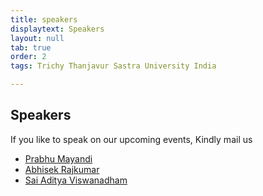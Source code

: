 ```yaml
---
title: speakers
displaytext: Speakers
layout: null
tab: true
order: 2
tags: Trichy Thanjavur Sastra University India

---
```


## Speakers

If you like to speak on our upcoming events, Kindly mail us
* [Prabhu Mayandi](mailto:prabhu.mayandi@owasp.org)
* [Abhisek Rajkumar](mailto:abhisek.rajkumar@owasp.org)
* [ Sai Aditya Viswanadham](mailto:saiaditya.viswanadham@owasp.org)
